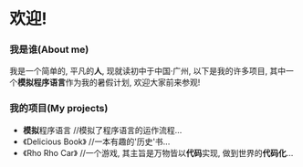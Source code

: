 # 欢迎!
### 我是谁(About me)
我是一个简单的, 平凡的**人**, 现就读初中于中国·广州, 以下是我的许多项目, 其中一个**模拟程序语言**作为我的暑假计划, 欢迎大家前来参观!
### 我的项目(My projects)
* **模拟**程序语言 //模拟了程序语言的运作流程...
* 《Delicious Book》 //一本有趣的'历史'书...
* 《Rho Rho Car》 //一个游戏, 其主旨是万物皆以**代码**实现, 做到世界的**代码化**...
